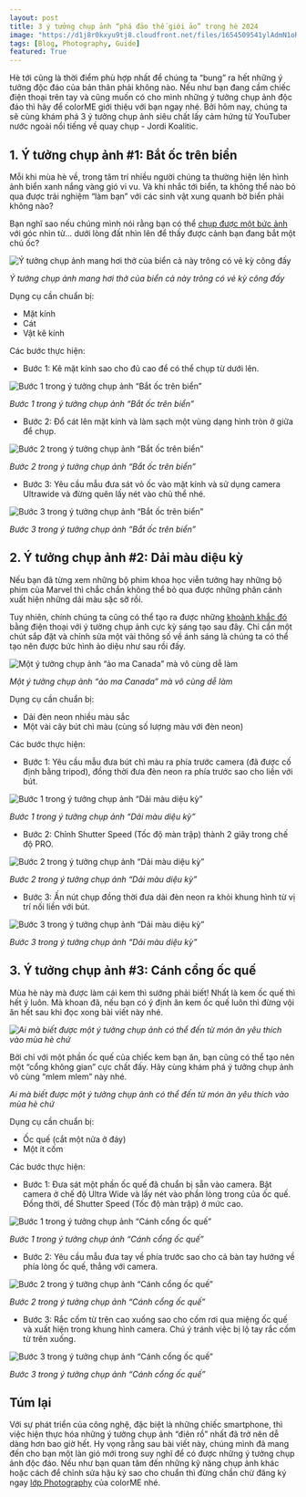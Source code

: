 ```yaml
---
layout: post
title: 3 ý tưởng chụp ảnh “phá đảo thế giới ảo” trong hè 2024
image: "https://d1j8r0kxyu9tj8.cloudfront.net/files/1654509541ylAdmN1oRvBEpjE.jpg"
tags: [Blog, Photography, Guide]
featured: True
---
```


Hè tới cũng là thời điểm phù hợp nhất để chúng ta “bung” ra hết những ý tưởng độc đáo của bản thân phải không nào. Nếu như bạn đang cầm chiếc điện thoại trên tay và cũng muốn có cho mình những ý tưởng chụp ảnh độc đáo thì hãy để colorME giới thiệu với bạn ngay nhé. Bởi hôm nay, chúng ta sẽ cùng khám phá 3 ý tưởng chụp ảnh siêu chất lấy cảm hứng từ YouTuber nước ngoài nổi tiếng về quay chụp - Jordi Koalitic.

## 1\. Ý tưởng chụp ảnh #1: Bắt ốc trên biển

Mỗi khi mùa hè về, trong tâm trí nhiều người chúng ta thường hiện lên hình ảnh biển xanh nắng vàng gió vi vu. Và khi nhắc tới biển, ta không thể nào bỏ qua được trải nghiệm “làm bạn” với các sinh vật xung quanh bờ biển phải không nào?

Bạn nghĩ sao nếu chúng mình nói rằng bạn có thể [chụp được một bức ảnh](https://colorme.vn/blog/kien-thuc-can-biet-khi-hoc-chup-anh-co-ban) với góc nhìn từ… dưới lòng đất nhìn lên để thấy được cảnh bạn đang bắt một chú ốc?

![Ý tưởng chụp ảnh mang hơi thở của biển cả này trông có vẻ kỳ công đấy](https://d1j8r0kxyu9tj8.cloudfront.net/files/1669955672KdzKvHgQbEKAyQq.)

_Ý tưởng chụp ảnh mang hơi thở của biển cả này trông có vẻ kỳ công đấy_

Dụng cụ cần chuẩn bị:

- Mặt kính
- Cát
- Vật kê kính

Các bước thực hiện:

- Bước 1: Kê mặt kính sao cho đủ cao để có thể chụp từ dưới lên.

![Bước 1 trong ý tưởng chụp ảnh “Bắt ốc trên biển”](https://d1j8r0kxyu9tj8.cloudfront.net/files/1669955675mb6d07EaHF7UkIj.)

_Bước 1 trong ý tưởng chụp ảnh “Bắt ốc trên biển”_

- Bước 2: Đổ cát lên mặt kính và làm sạch một vùng dạng hình tròn ở giữa để chụp.

![Bước 2 trong ý tưởng chụp ảnh “Bắt ốc trên biển”](https://d1j8r0kxyu9tj8.cloudfront.net/files/1669955681pquqajEtGow8QO5.)

_Bước 2 trong ý tưởng chụp ảnh “Bắt ốc trên biển”_

- Bước 3: Yêu cầu mẫu đưa sát vỏ ốc vào mặt kính và sử dụng camera Ultrawide và đừng quên lấy nét vào chủ thể nhé.

![Bước 3 trong ý tưởng chụp ảnh “Bắt ốc trên biển”](https://d1j8r0kxyu9tj8.cloudfront.net/files/16699556877XeXqWFm2KO4Fdl.)

_Bước 3 trong ý tưởng chụp ảnh “Bắt ốc trên biển”_

## 2\. Ý tưởng chụp ảnh #2: Dải màu diệu kỳ

Nếu bạn đã từng xem những bộ phim khoa học viễn tưởng hay những bộ phim của Marvel thì chắc chắn không thể bỏ qua được những phân cảnh xuất hiện những dải màu sặc sỡ rồi.

Tuy nhiên, chính chúng ta cũng có thể tạo ra được những [khoảnh khắc đó](https://colorme.vn/blog/6-tips-chup-anh-mot-phat-an-ngay) bằng điện thoại với ý tưởng chụp ảnh cực kỳ sáng tạo sau đây. Chỉ cần một chút sắp đặt và chỉnh sửa một vài thông số về ánh sáng là chúng ta có thể tạo nên được bức hình ảo diệu như sau rồi đấy.

![Một ý tưởng chụp ảnh “ảo ma Canada” mà vô cùng dễ làm](https://d1j8r0kxyu9tj8.cloudfront.net/files/1669955692U1CYO2lPWbybZVZ.)

_Một ý tưởng chụp ảnh “ảo ma Canada” mà vô cùng dễ làm_

Dụng cụ cần chuẩn bị:

- Dải đèn neon nhiều màu sắc
- Một vài cây bút chì màu (cùng số lượng màu với đèn neon)

Các bước thực hiện:

- Bước 1: Yêu cầu mẫu đưa bút chì màu ra phía trước camera (đã được cố định bằng tripod), đồng thời đưa đèn neon ra phía trước sao cho liền với bút.

![Bước 1 trong ý tưởng chụp ảnh “Dải màu diệu kỳ”](https://d1j8r0kxyu9tj8.cloudfront.net/files/16699557067nVGSR5ZujPqwgh.)

_Bước 1 trong ý tưởng chụp ảnh “Dải màu diệu kỳ”_

- Bước 2: Chỉnh Shutter Speed (Tốc độ màn trập) thành 2 giây trong chế độ PRO.

![Bước 2 trong ý tưởng chụp ảnh “Dải màu diệu kỳ”](https://d1j8r0kxyu9tj8.cloudfront.net/files/1669955702wQf0PGzSZ3He4V4.)

_Bước 2 trong ý tưởng chụp ảnh “Dải màu diệu kỳ”_

- Bước 3: Ấn nút chụp đồng thời đưa dải đèn neon ra khỏi khung hình từ vị trí nối liền với bút.

![Bước 3 trong ý tưởng chụp ảnh “Dải màu diệu kỳ”](https://d1j8r0kxyu9tj8.cloudfront.net/files/1654509994VHaEpWTI2CM2DQG.png)

_Bước 3 trong ý tưởng chụp ảnh “Dải màu diệu kỳ”_

## 3\. Ý tưởng chụp ảnh #3: Cánh cổng ốc quế

Mùa hè này mà được làm cái kem thì sướng phải biết! Nhất là kem ốc quế thì hết ý luôn. Mà khoan đã, nếu bạn có ý định ăn kem ốc quế luôn thì đừng vội ăn hết sau khi đọc xong bài viết này nhé.

_![Ai mà biết được một ý tưởng chụp ảnh có thể đến từ món ăn yêu thích vào mùa hè chứ](https://d1j8r0kxyu9tj8.cloudfront.net/files/1669955718bLaCzmAVvTtbtnz.)_

Bởi chỉ với một phần ốc quế của chiếc kem bạn ăn, bạn cũng có thể tạo nên một “cổng không gian” cực chất đấy. Hãy cùng khám phá ý tưởng chụp ảnh vô cùng “mlem mlem” này nhé.

_Ai mà biết được một ý tưởng chụp ảnh có thể đến từ món ăn yêu thích vào mùa hè chứ_

Dụng cụ cần chuẩn bị:

- Ốc quế (cắt một nửa ở đáy)
- Một ít cốm

Các bước thực hiện:

- Bước 1: Đưa sát một phần ốc quế đã chuẩn bị sẵn vào camera. Bật camera ở chế độ Ultra Wide và lấy nét vào phần lòng trong của ốc quế. Đồng thời, để Shutter Speed (Tốc độ màn trập) ở mức cao.

![Bước 1 trong ý tưởng chụp ảnh “Cánh cổng ốc quế”](https://d1j8r0kxyu9tj8.cloudfront.net/files/1669955722eUpQkgoGVYO9hRb.)

_Bước 1 trong ý tưởng chụp ảnh “Cánh cổng ốc quế”_

- Bước 2: Yêu cầu mẫu đưa tay về phía trước sao cho cả bàn tay hướng về phía lòng ốc quế, thẳng với camera.

![Bước 2 trong ý tưởng chụp ảnh “Cánh cổng ốc quế”](https://d1j8r0kxyu9tj8.cloudfront.net/files/1669955728qFgABLEhWOuBleH.)

_Bước 2 trong ý tưởng chụp ảnh “Cánh cổng ốc quế”_

- Bước 3: Rắc cốm từ trên cao xuống sao cho cốm rơi qua miệng ốc quế và xuất hiện trong khung hình camera. Chú ý tránh việc bị lộ tay rắc cốm từ trên xuống.

![Bước 3 trong ý tưởng chụp ảnh “Cánh cổng ốc quế”](https://d1j8r0kxyu9tj8.cloudfront.net/files/1669955734X8GQMzjT1BVRgXF.)

_Bước 3 trong ý tưởng chụp ảnh “Cánh cổng ốc quế”_

## Túm lại

Với sự phát triển của công nghệ, đặc biệt là những chiếc smartphone, thì việc hiện thực hóa những ý tưởng chụp ảnh “điên rồ” nhất đã trở nên dễ dàng hơn bao giờ hết. Hy vọng rằng sau bài viết này, chúng mình đã mang đến cho bạn một làn gió mới trong suy nghĩ để có được những ý tưởng chụp ảnh độc đáo. Nếu như bạn quan tâm đến những kỹ năng chụp ảnh khác hoặc cách để chỉnh sửa hậu kỷ sao cho chuẩn thì đừng chần chừ đăng ký ngay [lớp Photography](https://colorme.vn/classes/4/44272/83) của colorME nhé.
